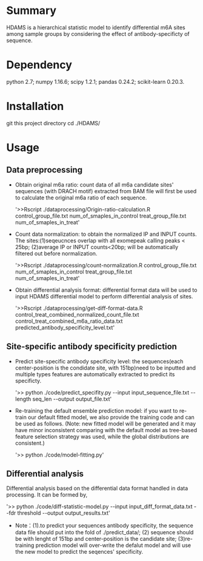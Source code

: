# Summary 
HDAMS is a hierarchical statistic model to identify differential m6A sites among sample groups by considering the effect of antibody-specificty of sequence. 
# Dependency 
python 2.7; numpy 1.16.6; scipy 1.2.1; pandas 0.24.2; scikit-learn 0.20.3.

# Installation 
git this project directory
cd ./HDAMS/

# Usage
## Data preprocessing 
* Obtain original m6a ratio: count data of all m6a candidate sites' sequences (with DRACH motif) extracted from BAM file will first be used to calculate the original m6a ratio of each sequence.
  
  '>>Rscript ./dataprocessing/Origin-ratio-calculation.R control_group_file.txt num_of_smaples_in_control treat_group_file.txt num_of_smaples_in_treat'
  
* Count data normalization: to obtain the normalized IP and INPUT counts. The sites:(1)seqeucnces overlap with all exomepeak calling peaks < 25bp; (2)average IP or INPUT counts<20bp; will be automatically filtered out before normalization. 
  
  '>>Rscript ./dataprocessing/count-normalization.R control_group_file.txt num_of_smaples_in_control treat_group_file.txt num_of_smaples_in_treat' 

* Obtain differential analysis format: differential format data will be used to input HDAMS differential model to perform differential analysis of sites.

  '>>Rscript ./dataprocessing/get-diff-format-data.R control_treat_combined_normalized_count_file.txt control_treat_combined_m6a_ratio_data.txt predicted_antibody_specificity_level.txt'
  
## Site-specific antibody specificity prediction
* Predict site-specific antibody specificity level: the sequences(each center-position is the condidate site, with 151bp)need to be inputted and multiple types features are automatically extracted to predict its specificty.  
  
  '>> python ./code/predict_specifity.py --input input_sequence_file.txt --length seq_len --output output_file.txt'

* Re-training the default ensemble prediction model: if you want to re-train our default fitted model, we also provide the training code and can be used as follows. (Note: new fitted model will be generated and it may have minor inconsistent comparing with the default model as tree-based feature selection strategy was used, while the global distributions are consistent.)

  '>> python ./code/model-fitting.py' 

## Differential analysis
Differential analysis based on the differential data format handled in data processing. It can be formed by,

'>> python ./code/diff-statistic-model.py --input input_diff_format_data.txt --fdr threshold --output output_results.txt'


* Note：(1).to predict your sequences antibody specificity, the sequence data file should put into the fold of ./predict_data/; (2) sequence should be with lenght of 151bp and center-position is the candidate site; (3)re-training prediction model will over-write the defalut model and will use the new model to predict the seqences' specificity. 


